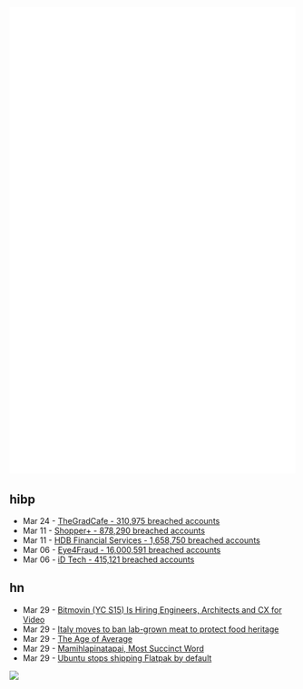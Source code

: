 ![Metrics](https://raw.githubusercontent.com/phixion/phixion/master/metrics.svg)

## hibp

<!--
for https://github.com/phixion/phixion/blob/main/.github/workflows/feeds.yml
-->
<!--START_SECTION:haveibeenpwnd-->
- Mar 24 - [TheGradCafe - 310,975 breached accounts](https://haveibeenpwned.com/PwnedWebsites#TheGradCafe)
- Mar 11 - [Shopper+ - 878,290 breached accounts](https://haveibeenpwned.com/PwnedWebsites#ShopperPlus)
- Mar 11 - [HDB Financial Services - 1,658,750 breached accounts](https://haveibeenpwned.com/PwnedWebsites#HDBFinancialServices)
- Mar 06 - [Eye4Fraud - 16,000,591 breached accounts](https://haveibeenpwned.com/PwnedWebsites#Eye4Fraud)
- Mar 06 - [iD Tech - 415,121 breached accounts](https://haveibeenpwned.com/PwnedWebsites#iDTech)
<!--END_SECTION:haveibeenpwnd-->

## hn

<!--
for https://github.com/phixion/phixion/blob/main/.github/workflows/feeds.yml
-->
<!--START_SECTION:hn-->
- Mar 29 - [Bitmovin (YC S15) Is Hiring Engineers, Architects and CX for Video](https://bitmovin.com/careers/)
- Mar 29 - [Italy moves to ban lab-grown meat to protect food heritage](https://www.bbc.co.uk/news/world-europe-65110744)
- Mar 29 - [The Age of Average](https://www.alexmurrell.co.uk/articles/the-age-of-average)
- Mar 29 - [Mamihlapinatapai, Most Succinct Word](https://en.wikipedia.org/wiki/Mamihlapinatapai)
- Mar 29 - [Ubuntu stops shipping Flatpak by default](https://lwn.net/SubscriberLink/927262/6adb2350e2b0d2ce/)
<!--END_SECTION:hn-->

<!--
for https://yhype.me
-->
![](https://hit.yhype.me/github/profile?user_id=13013670)
